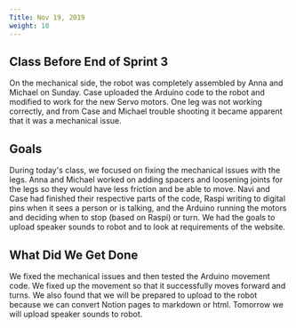 ```yaml
---
Title: Nov 19, 2019
weight: 10
---
```

<!--more-->
## Class Before End of Sprint 3

On the mechanical side, the robot was completely assembled by Anna and Michael on Sunday. Case  uploaded the Arduino code to the robot and modified to work for the new Servo motors. One leg was not working correctly, and from Case and Michael trouble shooting it became apparent that it was a mechanical issue.

## Goals

During today's class, we focused on fixing the mechanical issues with the legs. Anna and Michael worked on adding spacers and loosening joints for the legs so they would have less friction and be able to move. Navi and Case had finished their respective parts of the code, Raspi writing to digital pins when it sees a person or is talking, and the Arduino running the motors and deciding when to stop (based on Raspi) or turn. We had the goals to upload speaker sounds to robot and to look at requirements of the website.

## What Did We Get Done

We fixed the mechanical issues and then tested the Arduino movement code. We fixed up the movement so that it successfully moves forward and turns. We also found that we will be prepared to upload to the robot because we can convert Notion pages to markdown or html. Tomorrow we will upload speaker sounds to robot.